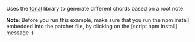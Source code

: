 Uses the [tonal](https://www.npmjs.com/package/tonal) library to generate different chords based on a root note.

**Note**: Before you run this example, make sure that you run the npm install embedded into the patcher file, by clicking on the [script npm install] message :)
